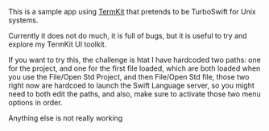 This is a sample app using [TermKit](https://github.com/migueldeicaza) that 
pretends to be TurboSwift for Unix systems.

Currently it does not do much, it is full of bugs, but it is useful to try
and explore my TermKit UI toolkit.

If you want to try this, the challenge is htat I have hardcoded two paths:
one for the project, and one for the first file loaded, which are both
loaded when you use the File/Open Std Project, and then File/Open Std file,
those two right now are hardcoed to launch the Swift Language server,
so you might need to both edit the paths, and also, make sure to activate
those two menu options in order.

Anything else is not really working
